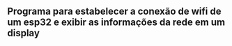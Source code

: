 ## Programa para estabelecer a conexão de wifi de um esp32 e exibir as informações da rede em um display
